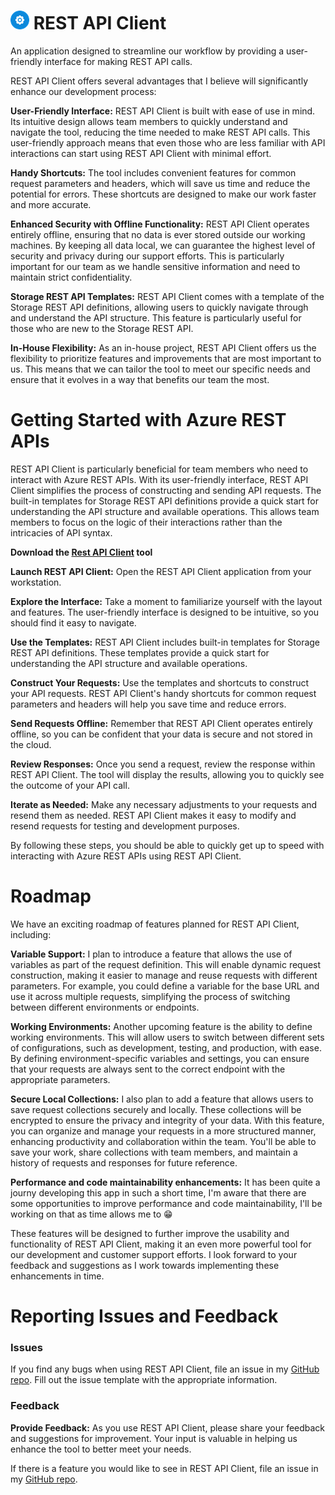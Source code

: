 # ![RestAPIClient](RestAPIClient/Assets/SmallIcon.png) REST API Client

An application designed to streamline our workflow by providing a user-friendly interface for making REST API calls.

REST API Client offers several advantages that I believe will significantly enhance our development process:

**User-Friendly Interface:** REST API Client is built with ease of use in mind. Its intuitive design allows team members to quickly understand and navigate the tool, reducing the time needed to make REST API calls. This user-friendly approach means that even those who are less familiar with API interactions can start using REST API Client with minimal effort.

**Handy Shortcuts:** The tool includes convenient features for common request parameters and headers, which will save us time and reduce the potential for errors. These shortcuts are designed to make our work faster and more accurate.

**Enhanced Security with Offline Functionality:** REST API Client operates entirely offline, ensuring that no data is ever stored outside our working machines. By keeping all data local, we can guarantee the highest level of security and privacy during our support efforts. This is particularly important for our team as we handle sensitive information and need to maintain strict confidentiality.

**Storage REST API Templates:** REST API Client comes with a template of the Storage REST API definitions, allowing users to quickly navigate through and understand the API structure. This feature is particularly useful for those who are new to the Storage REST API.

**In-House Flexibility:** As an in-house project, REST API Client offers us the flexibility to prioritize features and improvements that are most important to us. This means that we can tailor the tool to meet our specific needs and ensure that it evolves in a way that benefits our team the most.


# Getting Started with Azure REST APIs

REST API Client is particularly beneficial for team members who need to interact with Azure REST APIs. With its user-friendly interface, REST API Client simplifies the process of constructing and sending API requests. The built-in templates for Storage REST API definitions provide a quick start for understanding the API structure and available operations. This allows team members to focus on the logic of their interactions rather than the intricacies of API syntax.

**Download the [Rest API Client](https://github.com/c4rlosmarin/RestAPIClient/releases/download/v1.0.0/RestAPIClient.exe) tool**

**Launch REST API Client:** Open the REST API Client application from your workstation.

**Explore the Interface:** Take a moment to familiarize yourself with the layout and features. The user-friendly interface is designed to be intuitive, so you should find it easy to navigate.

**Use the Templates:** REST API Client includes built-in templates for Storage REST API definitions. These templates provide a quick start for understanding the API structure and available operations.

**Construct Your Requests:** Use the templates and shortcuts to construct your API requests. REST API Client's handy shortcuts for common request parameters and headers will help you save time and reduce errors.

**Send Requests Offline:** Remember that REST API Client operates entirely offline, so you can be confident that your data is secure and not stored in the cloud.

**Review Responses:** Once you send a request, review the response within REST API Client. The tool will display the results, allowing you to quickly see the outcome of your API call.

**Iterate as Needed:** Make any necessary adjustments to your requests and resend them as needed. REST API Client makes it easy to modify and resend requests for testing and development purposes.

By following these steps, you should be able to quickly get up to speed with interacting with Azure REST APIs using REST API Client.

# Roadmap

We have an exciting roadmap of features planned for REST API Client, including:

**Variable Support:** I plan to introduce a feature that allows the use of variables as part of the request definition. This will enable dynamic request construction, making it easier to manage and reuse requests with different parameters. For example, you could define a variable for the base URL and use it across multiple requests, simplifying the process of switching between different environments or endpoints.

**Working Environments:** Another upcoming feature is the ability to define working environments. This will allow users to switch between different sets of configurations, such as development, testing, and production, with ease. By defining environment-specific variables and settings, you can ensure that your requests are always sent to the correct endpoint with the appropriate parameters.

**Secure Local Collections:** I also plan to add a feature that allows users to save request collections securely and locally. These collections will be encrypted to ensure the privacy and integrity of your data. With this feature, you can organize and manage your requests in a more structured manner, enhancing productivity and collaboration within the team. You'll be able to save your work, share collections with team members, and maintain a history of requests and responses for future reference.

**Performance and code maintainability enhancements:** It has been quite a journy developing this app in such a short time, I'm aware that there are some opportunities to improve performance and code maintainability, I'll be working on that as time allows me to 😁

These features will be designed to further improve the usability and functionality of REST API Client, making it an even more powerful tool for our development and customer support efforts. I look forward to your feedback and suggestions as I work towards implementing these enhancements in time.

# Reporting Issues and Feedback

### Issues
If you find any bugs when using REST API Client, file an issue in my [GitHub repo](https://github.com/c4rlosmarin/RestAPIClient/issues). Fill out the issue template with the appropriate information.

### Feedback
**Provide Feedback:** As you use REST API Client, please share your feedback and suggestions for improvement. Your input is valuable in helping us enhance the tool to better meet your needs.

If there is a feature you would like to see in REST API Client, file an issue in my [GitHub repo](https://github.com/c4rlosmarin/RestAPIClient/issues).
